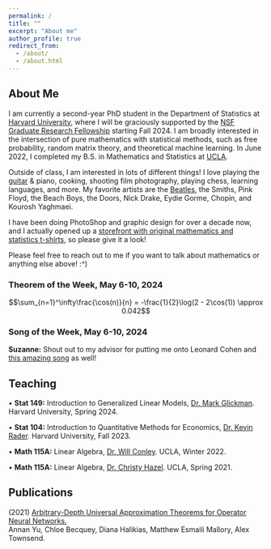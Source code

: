 ```yaml
---
permalink: /
title: ""
excerpt: "About me"
author_profile: true
redirect_from: 
  - /about/
  - /about.html
---
```

## About Me

I am currently a second-year PhD student in the Department of Statistics at [Harvard University](https://statistics.fas.harvard.edu/), where I will be graciously supported by the [NSF Graduate Research Fellowship](https://www.nsfgrfp.org/) starting Fall 2024. I am broadly interested in the intersection of pure mathematics with statistical methods, such as free probability, random matrix theory, and theoretical machine learning. In June 2022, I completed my B.S. in Mathematics and Statistics at [UCLA](https://ww3.math.ucla.edu/).

Outside of class, I am interested in lots of different things! I love playing the [guitar](https://mattesmaili.github.io/files/guitar.png) & piano, cooking, shooting film photography, playing chess, learning languages, and more. My favorite artists are the [Beatles](https://open.spotify.com/playlist/07ZKf7841juhmGlI6LMfBd?si=4511ac89f1d14618), the Smiths, Pink Floyd, the Beach Boys, the Doors, Nick Drake, Eydie Gorme, Chopin, and Kourosh Yaghmaei.

I have been doing PhotoShop and graphic design for over a decade now, and I actually opened up a [storefront with original mathematics and statistics t-shirts](https://www.teepublic.com/user/matthew-s-mathematics), so please give it a look!

Please feel free to reach out to me if you want to talk about mathematics or anything else above! :^)

### Theorem of the Week, May 6-10, 2024

$$\sum_{n=1}^\infty\frac{\cos(n)}{n} = -\frac{1}{2}\log(2 - 2\cos(1)) \approx 0.042$$

### Song of the Week, May 6-10, 2024

**Suzanne:** Shout out to my advisor for putting me onto Leonard Cohen and [this amazing song](https://open.spotify.com/track/2L93TdW2GMue1H2zlkt30F?si=447b588a9d3e48f9) as well!

## Teaching
• **Stat 149:** Introduction to Generalized Linear Models, [Dr. Mark Glickman](http://www.glicko.net/). Harvard University, Spring 2024.

• **Stat 104:** Introduction to Quantitative Methods for Economics, [Dr. Kevin Rader](https://statistics.fas.harvard.edu/people/kevin-rader). Harvard University, Fall 2023.

• **Math 115A:** Linear Algebra, [Dr. Will Conley](https://www.math.ucla.edu/~wconley/). UCLA, Winter 2022.

• **Math 115A:** Linear Algebra, [Dr. Christy Hazel](https://christyhazel.github.io/). UCLA, Spring 2021.

## Publications

(2021) [Arbitrary-Depth Universal Approximation Theorems for Operator Neural Networks.](https://arxiv.org/abs/2109.11354)  
Annan Yu, Chloe Becquey, Diana Halikias, Matthew Esmaili Mallory, Alex Townsend.

